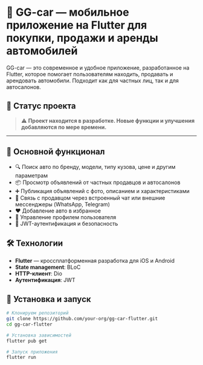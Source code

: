 # 🚗 GG-car — мобильное приложение на Flutter для покупки, продажи и аренды автомобилей

GG-car — это современное и удобное приложение, разработанное на Flutter, которое помогает пользователям находить, продавать и арендовать автомобили. Подходит как для частных лиц, так и для автосалонов.

## 🚧 Статус проекта

> ⚠️ **Проект находится в разработке. Новые функции и улучшения добавляются по мере времени.**

---

## 📲 Основной функционал

- 🔍 Поиск авто по бренду, модели, типу кузова, цене и другим параметрам
- 📦 Просмотр объявлений от частных продавцов и автосалонов
- ➕ Публикация объявлений с фото, описанием и характеристиками
- 💬 Связь с продавцом через встроенный чат или внешние мессенджеры (WhatsApp, Telegram)
- ❤️ Добавление авто в избранное
- 👤 Управление профилем пользователя
- 🔐 JWT-аутентификация и безопасность

## 🛠️ Технологии

- **Flutter** — кроссплатформенная разработка для iOS и Android
- **State management**: BLoC 
- **HTTP-клиент**: Dio
- **Аутентификация**: JWT 

## 🚀 Установка и запуск

```bash
# Клонируем репозиторий
git clone https://github.com/your-org/gg-car-flutter.git
cd gg-car-flutter

# Установка зависимостей
flutter pub get

# Запуск приложения
flutter run
